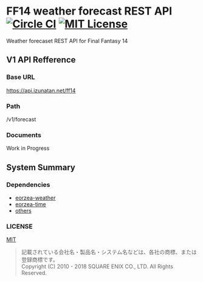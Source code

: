 # FF14 weather forecast REST API [![Circle CI](https://circleci.com/gh/muro1214/ff14-weather-forecast-rest-api/tree/master.svg?style=shield&circle-token=83f2080b1ab1351dde4c22fe7e5918825bbd45b1)](https://circleci.com/gh/muro1214/ff14-weather-forecast-rest-api) [![MIT License](http://img.shields.io/badge/license-MIT-blue.svg?style=flat)](LICENSE)

Weather forecaset REST API for Final Fantasy 14

## V1 API Refference
### Base URL

https://api.izunatan.net/ff14

### Path

/v1/forecast

### Documents

Work in Progress

## System Summary
### Dependencies

- [eorzea-weather](https://www.npmjs.com/package/eorzea-weather)
- [eorzea-time](https://www.npmjs.com/package/eorzea-time)
- [others](package.json)

### LICENSE

[MIT](LICENSE)

> 記載されている会社名・製品名・システム名などは、各社の商標、または登録商標です。  
> Copyright (C) 2010 - 2018 SQUARE ENIX CO., LTD. All Rights Reserved.
